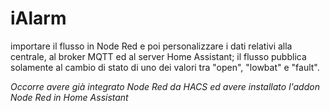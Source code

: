 # iAlarm
 
importare il flusso in Node Red e poi personalizzare i dati relativi alla centrale, al broker MQTT ed al server Home Assistant; il flusso pubblica solamente al cambio di stato di uno dei valori tra "open", "lowbat" e "fault".

*Occorre avere già integrato Node Red da HACS ed avere installato l'addon Node Red in Home Assistant*
